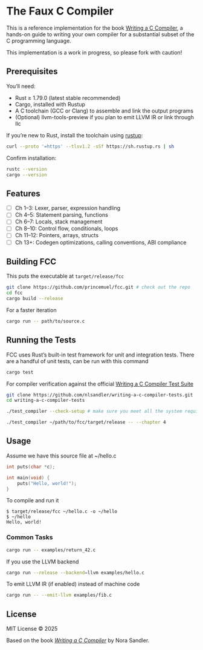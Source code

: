 # The Faux C Compiler

This is a reference implementation for the book [Writing a C Compiler][writing-c-compiler], a hands-on guide to writing your own compiler for a substantial subset of the C programming language.

This implementation is a work in progress, so please fork with caution!

[writing-c-compiler]: https://nostarch.com/writing-c-compiler

## Prerequisites

You’ll need:

- Rust ≥ 1.79.0 (latest stable recommended)
- Cargo, installed with Rustup
- A C toolchain (GCC or Clang) to assemble and link the output programs
- (Optional) llvm-tools-preview if you plan to emit LLVM IR or link through llc

If you’re new to Rust, install the toolchain using [rustup](https://rustup.rs):

```sh
curl --proto '=https' --tlsv1.2 -sSf https://sh.rustup.rs | sh
```

Confirm installation:

```sh
rustc --version
cargo --version
```

## Features

- [ ] Ch 1–3: Lexer, parser, expression handling
- [ ] Ch 4–5: Statement parsing, functions
- [ ] Ch 6–7: Locals, stack management
- [ ] Ch 8–10: Control flow, conditionals, loops
- [ ] Ch 11–12: Pointers, arrays, structs
- [ ] Ch 13+: Codegen optimizations, calling conventions, ABI compliance

## Building FCC

This puts the executable at `target/release/fcc`

```sh
git clone https://github.com/princemuel/fcc.git # check out the repo
cd fcc
cargo build --release
```

For a faster iteration

```sh
cargo run -- path/to/source.c
```

## Running the Tests

FCC uses Rust’s built-in test framework for unit and integration tests. There are a handful of unit tests, can be run with this command

```sh
cargo test
```

For compiler verification against the official [Writing a C Compiler Test Suite][test-suite]

```sh
git clone https://github.com/nlsandler/writing-a-c-compiler-tests.git
cd writing-a-c-compiler-tests
```

```sh
./test_compiler --check-setup # make sure you meet all the system requirements
```

```sh
./test_compiler ~/path/to/fcc/target/release -- --chapter 4
```

[test-suite]: https://github.com/nlsandler/writing-a-c-compiler-tests

## Usage

Assume we have this source file at ~/hello.c

```c
int puts(char *c);

int main(void) {
    puts("Hello, world!");
}
```

To compile and run it

```console
$ target/release/fcc ~/hello.c -o ~/hello
$ ~/hello
Hello, world!
```

### Common Tasks

```sh
cargo run -- examples/return_42.c
```

If you use the LLVM backend

```sh
cargo run --release --backend=llvm examples/hello.c
```

To emit LLVM IR (if enabled) instead of machine code

```sh
cargo run -- --emit-llvm examples/fib.c
```

## License

MIT License © 2025

Based on the book [_Writing a C Compiler_][writing-c-compiler] by Nora Sandler.
